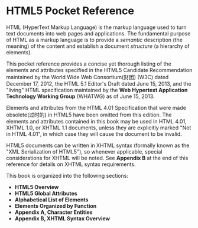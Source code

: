 # HTML5 Pocket Reference

HTML (HyperText Markup Language) is the markup language used to turn text documents into web pages and applications. The fundamental purpose of HTML as a markup language is to provide a *semantic* description (the meaning) of the content and establish a document *structure* (a hierarchy of elements).

This pocket reference provides a concise yet thorough listing of the elements and attributes specified in the HTML5 Candidate Recommendation maintained by the World Wide Web Consortium(财团) (W3C) dated December 17, 2012, the HTML 5.1 Editor's Draft dated June 15, 2013, and the "living" HTML specification maintained by the **Web Hypertext Application Technology Working Group** (WHATWG) as of June 15, 2013.

Elements and attributes from the HTML 4.01 Specification that were made obsolete(过时的) in HTML5 have been omitted from this edition. The elements and attributes contained in this book may be used in HTML 4.01, XHTML 1.0, or XHTML 1.1 documents, unless they are explicitly marked "Not in HTML 4.01", in which case they will cause the document to be invalid.

HTML5 documents can be written in XHTML syntax (formally known as the "XML Serialization of HTML5"), so whenever applicable, special considerations for XHTML will be noted. See **Appendix B** at the end of this reference for details on XHTML syntax requirements.

This book is organized into the following sections:
- **HTML5 Overview**
- **HTML5 Global Attributes**
- **Alphabetical List of Elements**
- **Elements Organized by Function**
- **Appendix A, Character Entities**
- **Appendix B, XHTML Syntax Overview**

